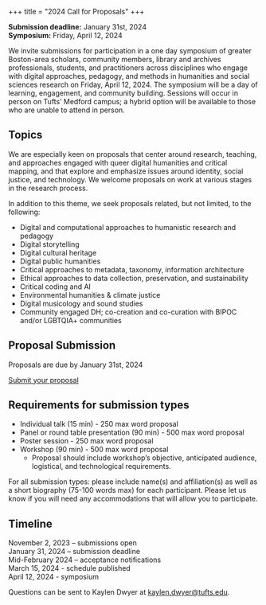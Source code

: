 +++
title = "2024 Call for Proposals"
+++



**Submission deadline:** January 31st, 2024  
**Symposium:** Friday, April 12, 2024

We invite submissions for participation in a one day symposium of greater Boston-area scholars, community members, library and archives professionals, students, and practitioners across disciplines who engage with digital approaches, pedagogy, and methods in humanities and social sciences research on Friday, April 12, 2024. The symposium will be a day of learning, engagement, and community building. Sessions will occur in person on Tufts’ Medford campus; a hybrid option will be available to those who are unable to attend in person.

## Topics
We are especially keen on proposals that center around research, teaching, and approaches engaged with queer digital humanities and critical mapping, and that explore and emphasize issues around identity, social justice, and technology. We welcome proposals on work at various stages in the research process.   

In addition to this theme, we seek proposals related, but not limited, to the following:
* Digital and computational approaches to humanistic research and pedagogy
* Digital storytelling
* Digital cultural heritage
* Digital public humanities
* Critical approaches to metadata, taxonomy, information architecture
* Ethical approaches to data collection, preservation, and sustainability
* Critical coding and AI 
* Environmental humanities & climate justice
* Digital musicology and sound studies
* Community engaged DH; co-creation and co-curation with BIPOC and/or LGBTQIA+ communities

## Proposal Submission
Proposals are due by January 31st, 2024

[Submit your proposal](https://airtable.com/appy79pthcpGAW8Qm/shra71rFvODacf7UE) 

## Requirements for submission types
* Individual talk (15 min) - 250 max word proposal
* Panel or round table presentation (90 min) - 500 max word proposal
* Poster session - 250 max word proposal
* Workshop (90 min) - 500 max word proposal
    * Proposal should include workshop’s objective, anticipated audience, logistical, and technological requirements.

For all submission types: please include name(s) and affiliation(s) as well as a short biography (75-100 words max) for each participant. Please let us know if you will need any accommodations that will allow you to participate. 


## Timeline
November 2, 2023 – submissions open  
January 31, 2024 – submission deadline  
Mid-February 2024 – acceptance notifications  
March 15, 2024 - schedule published   
April 12, 2024 - symposium


Questions can be sent to Kaylen Dwyer at [kaylen.dwyer@tufts.edu](mailto:kaylen.dwyer@tufts.edu).

<br>
<br>
<br>
<br>
